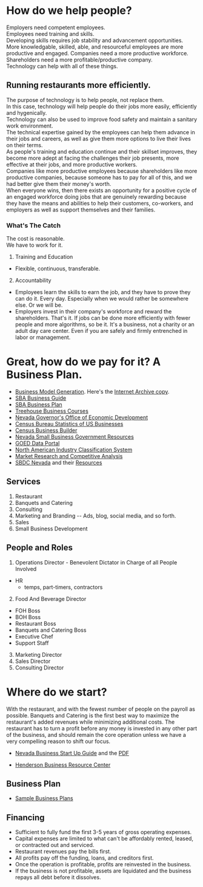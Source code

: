 # How do we help people?
Employers need competent employees.  
Employees need training and skills.  
Developing skills requires job stability and advancement opportunities.
More knowledgable, skilled, able, and resourceful employees are more productive and engaged.
Companies need a more productive workforce.  
Shareholders need a more profitable/productive company.  
Technology can help with all of these things.  

## Running restaurants more efficiently.
The purpose of technology is to help people, not replace them.  
In this case, technology will help people do their jobs more easily, efficiently and hygenically.  
Technology can also be used to improve food safety and maintain a sanitary work environment.  
The technical expertise gained by the employees can help them advance in their jobs and careers, as well as give them more options to live their lives on their terms.  
As people's training and education continue and their skillset improves, they become more adept at facing the challenges their job presents, more effective at their jobs, and more productive workers.  
Companies like more productive employees because shareholders like more productive companies, because someone has to pay for all of this, and we had better give them their money's worth.  
When everyone wins, then there exists an opportunity for a positive cycle of an engaged workforce doing jobs that are genuinely rewarding because they have the means and abilities to help their customers, co-workers, and employers as well as support themselves and their families.  

### What's The Catch
The cost is reasonable.  
We have to work for it.  
1. Training and Education  
* Flexible, continuous, transferable.  
2. Accountability  
* Employees learn the skills to earn the job, and they have to prove they can do it. Every day. Especially when we would rather be somewhere else. Or we will be.
* Employers invest in their company's workforce and reward the shareholders.  That's it. If jobs can be done more efficiently with fewer people and more algorithms, so be it. It's a business, not a charity or an adult day care center. Even if you are safely and firmly entrenched in labor or management.

# Great, how do we pay for it? A Business Plan.
* [Business Model Generation](https://www.strategyzer.com/books/business-model-generation). Here's the [Internet Archive copy](https://archive.org/details/bplans_Business_Model_Generation/page/n1).  
* [SBA Business Guide](https://www.sba.gov/business-guide)
* [SBA Business Plan](https://www.sba.gov/course/how-write-business-plan/)
* [Treehouse Business Courses](https://teamtreehouse.com/library/topic:business)
* [Nevada Governor's Office of Economic Development](http://www.diversifynevada.com/)  
* [Census Bureau Statistics of US Businesses](https://www.census.gov/programs-surveys/susb.html)  
* [Census Business Builder](https://www.census.gov/data/data-tools/cbb.html)
* [Nevada Small Business Government Resources](https://nevadasmallbusiness.com/government-resources-for-nevadas-businesses/)
* [GOED Data Portal](http://www.diversifynevada.com/why-nevada/data-portal/)  
* [North American Industry Classification System](https://www.census.gov/eos/www/naics/)  
* [Market Research and Competitive Analysis](https://www.sba.gov/business-guide/plan-your-business/market-research-competitive-analysis)
* [SBDC Nevada](https://nevadasbdc.org/) and their [Resources](https://nevadasbdc.org/toolbox/resource-links/)

## Services
1. Restaurant  
2. Banquets and Catering  
3. Consulting  
4. Marketing and Branding -- Ads, blog, social media, and so forth.
5. Sales
6. Small Business Development

## People and Roles
1. Operations Director - Benevolent Dictator in Charge of all People Involved
  - HR
    - temps, part-timers, contractors
2. Food And Beverage Director
  - FOH Boss
  - BOH Boss
  - Restaurant Boss
  - Banquets and Catering Boss
  - Executive Chef
  - Support Staff
3. Marketing Director
4. Sales Director
5. Consulting Director

# Where do we start?
With the restaurant, and with the fewest number of people on the payroll as possible. Banquets and Catering is the first best way to maximize the restaurant's added revenues while minimizing additional costs. The restaurant has to turn a profit before any money is invested in any other part of the business, and should remain the core operation unless we have a very compelling reason to shift our focus.  
* [Nevada Business Start Up Guide](http://business.nv.gov/Resource_Center/Nevada_Business_Start_Up_Guide/) and the [PDF](http://business.nv.gov/uploadedFiles/businessnvgov/content/Resource_Center/FINAL%20-%20January%202019a%20Business%20Startup%20Guide.pdf)

* [Henderson Business Resource Center](https://www.hendersonchamber.com/programs/chamber-foundation/hbrc/)

## Business Plan

* [Sample Business Plans](https://www.bplans.com/sample_business_plans.php)

## Financing  
* Sufficient to fully fund the first 3-5 years of gross operating expenses.
* Capital expenses are limited to what can't be affordably rented, leased, or contracted out and serviced.  
* Restaurant revenues pay the bills first.
* All profits pay off the funding, loans, and creditors first.
* Once the operation is profitable, profits are reinvested in the business.
* If the business is not profitable, assets are liquidated and the business repays all debt before it dissolves.
